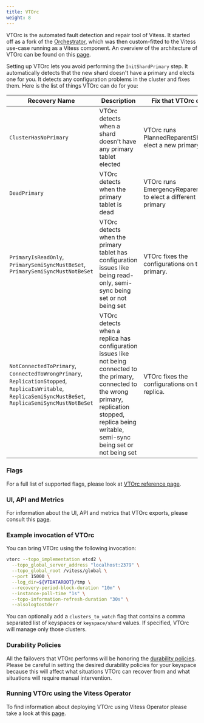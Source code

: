 ```yaml
---
title: VTOrc
weight: 8
---
```


VTOrc is the automated fault detection and repair tool of Vitess. It started off as a fork of the [Orchestrator](https://github.com/openark/orchestrator), which was then custom-fitted to the Vitess use-case running as a Vitess component.
An overview of the architecture of VTOrc can be found on this [page](../../../reference/vtorc/architecture).

Setting up VTOrc lets you avoid performing the `InitShardPrimary` step. It automatically detects that the new shard doesn't have a primary and elects one for you.
It detects any configuration problems in the cluster and fixes them. Here is the list of things VTOrc can do for you:

| Recovery Name                                                                                                                                            | Description                                                                                                                                                                                                      | Fix that VTOrc does                                            |
|----------------------------------------------------------------------------------------------------------------------------------------------------------|------------------------------------------------------------------------------------------------------------------------------------------------------------------------------------------------------------------|----------------------------------------------------------------|
| `ClusterHasNoPrimary`                                                                                                                                    | VTOrc detects when a shard doesn't have any primary tablet elected                                                                                                                                               | VTOrc runs PlannedReparentShard to elect a new primary         |
| `DeadPrimary`                                                                                                                                            | VTOrc detects when the primary tablet is dead                                                                                                                                                                    | VTOrc runs EmergencyReparentShard to elect a different primary |
| `PrimaryIsReadOnly`, `PrimarySemiSyncMustBeSet`, `PrimarySemiSyncMustNotBeSet`                                                                           | VTOrc detects when the primary tablet has configuration issues like being read-only, semi-sync being set or not being set                                                                                        | VTOrc fixes the configurations on the primary.                 |
| `NotConnectedToPrimary`, `ConnectedToWrongPrimary`, `ReplicationStopped`, `ReplicaIsWritable`, `ReplicaSemiSyncMustBeSet`, `ReplicaSemiSyncMustNotBeSet` | VTOrc detects when a replica has configuration issues like not being connected to the primary, connected to the wrong primary, replication stopped, replica being writable, semi-sync being set or not being set | VTOrc fixes the configurations on the replica.                 |

### Flags

For a full list of supported flags, please look at [VTOrc reference page](../../../reference/programs/vtorc).

### UI, API and Metrics

For information about the UI, API and metrics that VTOrc exports, please consult this [page](../../../reference/vtorc/ui_api_metrics).

### Example invocation of VTOrc

You can bring VTOrc using the following invocation:

```sh
vtorc --topo_implementation etcd2 \
  --topo_global_server_address "localhost:2379" \
  --topo_global_root /vitess/global \
  --port 15000 \
  --log_dir=${VTDATAROOT}/tmp \
  --recovery-period-block-duration "10m" \
  --instance-poll-time "1s" \
  --topo-information-refresh-duration "30s" \
  --alsologtostderr
 ```

You can optionally add a `clusters_to_watch` flag that contains a comma separated list of keyspaces or `keyspace/shard` values. If specified, VTOrc will manage only those clusters.


### Durability Policies

All the failovers that VTOrc performs will be honoring the [durability policies](../../configuration-basic/durability_policy). Please be careful in setting the
desired durability policies for your keyspace because this will affect what situations VTOrc can recover from and what situations will require manual intervention.

### Running VTOrc using the Vitess Operator

To find information about deploying VTOrc using Vitess Operator please take a look at this [page](../../../reference/vtorc/running_with_vtop).
